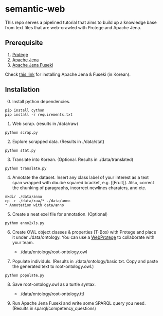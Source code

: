 # semantic-web
This repo serves a pipelined tutorial that aims to build up a knowledge base from text files that are web-crawled with Protege and Apache Jena.

## Prerequisite
1. [Protege](https://protege.stanford.edu/)
2. [Apache Jena](https://jena.apache.org/download/index.cgi)
3. [Apache Jena Fuseki](https://jena.apache.org/download/index.cgi)

Check [this link](https://www.youtube.com/watch?reload=9&v=8F3TWJvgmBU) for installing Apache Jena & Fuseki (in Korean).

## Installation

0. Install python dependencies.
```
pip install cython
pip install -r requirements.txt
```
1. Web scrap. (results in /data/raw)
```
python scrap.py
```
2. Explore scrapped data. (Results in ./data/stat)
```
python stat.py
```
3. Translate into Korean. (Optional. Results in ./data/translated)
```
python translate.py
```
4. Annotate the dataset. Insert any class label of your interest as a text span wrapped with doulbe squared bracket, e.g. [[Fruit]]. Also, correct the chunking of paragraphs, incorrect newlines charaters, and etc.
```
mkdir ./data/anno
cp -r ./data/raw/* ./data/anno
* Annotation with data/anno
```
5. Create a neat exel file for annotation. (Optional)
```
python anno2xls.py
```

6. Create OWL object classes & properties (T-Box) with Protege and place it under ./data/ontology. You can  use a [WebProtege](https://webprotege.stanford.edu/) to collaborate with your team.

    * ./data/ontology/root-ontology.owl

7. Populate individuls. (Results in ./data/ontology/basic.txt. Copy and paste the generated text to root-ontology.owl.)
```
python populate.py
```
8. Save root-ontology.owl as a turtle syntax.

    * ./data/ontology/root-ontology.ttl

9. Run Apache Jena Fuseki and write some SPARQL query you need. (Results in sparql/competency_questions)